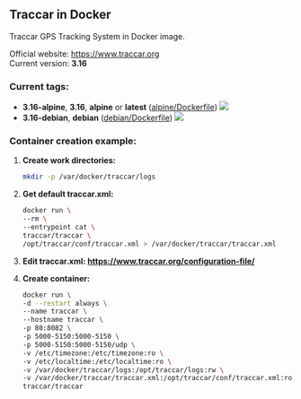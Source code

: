 Traccar in Docker
---
Traccar GPS Tracking System in Docker image.

Official website: <https://www.traccar.org>  
Current version: **3.16**

### Current tags:

- **3.16-alpine**, **3.16**, **alpine** or **latest** ([alpine/Dockerfile](https://github.com/traccar/traccar-docker/blob/master/alpine/Dockerfile)) [![](https://images.microbadger.com/badges/image/traccar/traccar:alpine.svg)](https://microbadger.com/images/traccar/traccar:alpine)
- **3.16-debian**, **debian** ([debian/Dockerfile](https://github.com/traccar/traccar-docker/blob/master/debian/Dockerfile)) [![](https://images.microbadger.com/badges/image/traccar/traccar:debian.svg)](https://microbadger.com/images/traccar/traccar:debian)

### Container creation example:

1. **Create work directories:**
    ```bash
    mkdir -p /var/docker/traccar/logs
    ```

1. **Get default traccar.xml:**
    ```bash
    docker run \
    --rm \
    --entrypoint cat \
    traccar/traccar \
    /opt/traccar/conf/traccar.xml > /var/docker/traccar/traccar.xml
    ```

1. **Edit traccar.xml: <https://www.traccar.org/configuration-file/>**

1. **Create container:**
    ```bash
    docker run \
    -d --restart always \
    --name traccar \
    --hostname traccar \
    -p 80:8082 \
    -p 5000-5150:5000-5150 \
    -p 5000-5150:5000-5150/udp \
    -v /etc/timezone:/etc/timezone:ro \
    -v /etc/localtime:/etc/localtime:ro \
    -v /var/docker/traccar/logs:/opt/traccar/logs:rw \
    -v /var/docker/traccar/traccar.xml:/opt/traccar/conf/traccar.xml:ro \
    traccar/traccar
    ```
